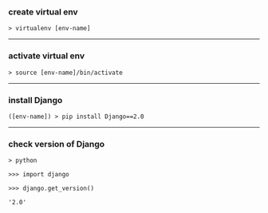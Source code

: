 ### create virtual env

    > virtualenv [env-name]

------------------------------------------------------------------------------------
### activate virtual env 

    > source [env-name]/bin/activate

------------------------------------------------------------------------------------
### install Django

    ([env-name]) > pip install Django==2.0

------------------------------------------------------------------------------------
### check version of Django

    > python

    >>> import django

    >>> django.get_version()

    '2.0' 